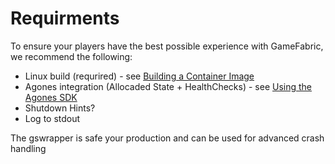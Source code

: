 # Requirments

To ensure your players have the best possible experience with GameFabric, we recommend the following:

* Linux build (requrired) - see  [Building a Container Image](/multiplayer-servers/getting-started/building-a-container-image)
* Agones integration (Allocaded State + HealthChecks) - see [Using the Agones SDK](/multiplayer-servers/getting-started/using-the-agones-sdk)
* Shutdown Hints?
* Log to stdout

The gswrapper is safe your production and can be used for advanced crash handling
